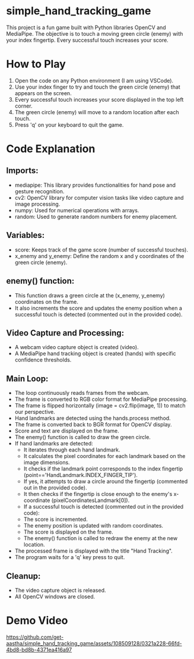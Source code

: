 # simple_hand_tracking_game

This project is a fun game built with Python libraries OpenCV and MediaPipe. The objective is to touch a moving green circle (enemy) with your index fingertip. Every successful touch increases your score.

# How to Play

1. Open the code on any Python environment (I am using VSCode).
2. Use your index finger to try and touch the green circle (enemy) that appears on the screen.
3. Every successful touch increases your score displayed in the top left corner.
4. The green circle (enemy) will move to a random location after each touch.
5. Press 'q' on your keyboard to quit the game.

# Code Explanation

## Imports:

- mediapipe: This library provides functionalities for hand pose and gesture recognition.
- cv2: OpenCV library for computer vision tasks like video capture and image processing.
- numpy: Used for numerical operations with arrays.
- random: Used to generate random numbers for enemy placement.
  
## Variables:

- score: Keeps track of the game score (number of successful touches).
- x_enemy and y_enemy: Define the random x and y coordinates of the green circle (enemy).

## enemy() function:

- This function draws a green circle at the (x_enemy, y_enemy) coordinates on the frame.
- It also increments the score and updates the enemy position when a successful touch is detected (commented out in the provided code).

## Video Capture and Processing:

- A webcam video capture object is created (video).
- A MediaPipe hand tracking object is created (hands) with specific confidence thresholds.
  
## Main Loop:

- The loop continuously reads frames from the webcam.
- The frame is converted to RGB color format for MediaPipe processing.
- The frame is flipped horizontally (image = cv2.flip(image, 1)) to match our perspective.
- Hand landmarks are detected using the hands.process method.
- The frame is converted back to BGR format for OpenCV display.
- Score and text are displayed on the frame.
- The enemy() function is called to draw the green circle.
- If hand landmarks are detected:
    - It iterates through each hand landmark.
    - It calculates the pixel coordinates for each landmark based on the image dimensions.
    - It checks if the landmark point corresponds to the index fingertip (point=='HandLandmark.INDEX_FINGER_TIP').
    - If yes, it attempts to draw a circle around the fingertip (commented out in the provided code).
    - It then checks if the fingertip is close enough to the enemy's x-coordinate (pixelCoordinatesLandmark[0]).
    - If a successful touch is detected (commented out in the provided code):
    - The score is incremented.
    - The enemy position is updated with random coordinates.
    - The score is displayed on the frame.
    - The enemy() function is called to redraw the enemy at the new location.
- The processed frame is displayed with the title "Hand Tracking".
- The program waits for a 'q' key press to quit.

## Cleanup:

- The video capture object is released.
- All OpenCV windows are closed.

# Demo Video

https://github.com/get-aastha/simple_hand_tracking_game/assets/108509128/0321a228-66fd-4bd8-bd8b-4371ea416a97

